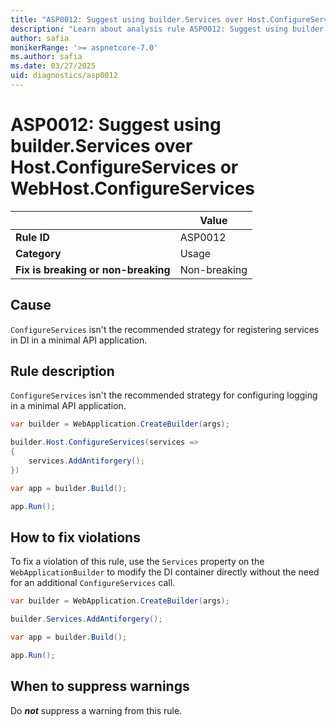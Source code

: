 ```yaml
---
title: "ASP0012: Suggest using builder.Services over Host.ConfigureServices or WebHost.ConfigureServices"
description: "Learn about analysis rule ASP0012: Suggest using builder.Services over Host.ConfigureServices or WebHost.ConfigureServices"
author: safia
monikerRange: '>= aspnetcore-7.0'
ms.author: safia
ms.date: 03/27/2025
uid: diagnostics/asp0012
---
```

# ASP0012: Suggest using builder.Services over Host.ConfigureServices or WebHost.ConfigureServices

|                                     | Value        |
| -                                   | -            |
| **Rule ID**                         | ASP0012      |
| **Category**                        | Usage        |
| **Fix is breaking or non-breaking** | Non-breaking |

## Cause

`ConfigureServices` isn't the recommended strategy for registering services in DI in a minimal API application.

## Rule description

`ConfigureServices` isn't the recommended strategy for configuring logging in a minimal API application.

```csharp
var builder = WebApplication.CreateBuilder(args);

builder.Host.ConfigureServices(services =>
{
    services.AddAntiforgery();
})

var app = builder.Build();

app.Run();
```

## How to fix violations

To fix a violation of this rule, use the `Services` property on the `WebApplicationBuilder` to modify the DI container directly without the need for an additional `ConfigureServices` call.

```csharp
var builder = WebApplication.CreateBuilder(args);

builder.Services.AddAntiforgery();

var app = builder.Build();

app.Run();
```

## When to suppress warnings

Do ***not*** suppress a warning from this rule.
